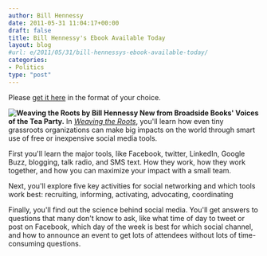 ```yaml
---
author: Bill Hennessy
date: 2011-05-31 11:04:17+00:00
draft: false
title: Bill Hennessy's Ebook Available Today
layout: blog
#url: e/2011/05/31/bill-hennessys-ebook-available-today/
categories:
- Politics
type: "post"
---
```


Please [get it here](https://www.amazon.com/Weaving-Roots-Maximize-Social-ebook/dp/B004YW4LMI/ref=as_li_tf_mfw?&camp=212361&linkCode=wey&tag=hennesssview-20&creative=380737) in the format of your choice.

**![Weaving the Roots by Bill Hennessy](https://ecx.images-amazon.com/images/I/51m5i7Tat6L._SS500_.jpg)
New from Broadside Books' Voices of the Tea Party.** In _[Weaving the Roots](https://www.amazon.com/Weaving-Roots-Maximize-Social-ebook/dp/B004YW4LMI/ref=as_li_tf_mfw?&camp=212361&linkCode=wey&tag=hennesssview-20&creative=380737)_, you'll learn how even tiny grassroots organizations can make big impacts on the world through smart use of free or inexpensive social media tools.

First you'll learn the major tools, like Facebook, twitter, LinkedIn, Google Buzz, blogging, talk radio, and SMS text. How they work, how they work together, and how you can maximize your impact with a small team.

Next, you'll explore five key activities for social networking and which tools work best: recruiting, informing, activating, advocating, coordinating

Finally, you'll find out the science behind social media. You'll get answers to questions that many don't know to ask, like what time of day to tweet or post on Facebook, which day of the week is best for which social channel, and how to announce an event to get lots of attendees without lots of time-consuming questions.


